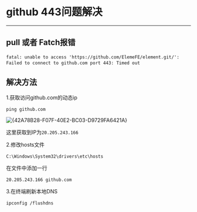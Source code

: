 # github 443问题解决

***

## pull 或者 Fatch报错

```
fatal: unable to access 'https://github.com/ElemeFE/element.git/': Failed to connect to github.com port 443: Timed out
```

## 解决方法

1.获取访问github.com的动态ip

```shell
ping github.com
```

![{42A78B28-F07F-40E2-BC03-D9729FA6421A}](.\assets\{42A78B28-F07F-40E2-BC03-D9729FA6421A}.png)

这里获取到IP为`20.205.243.166`

2.修改hosts文件

```
C:\Windows\System32\drivers\etc\hosts
```

在文件中添加一行

```
20.205.243.166 github.com
```

3.在终端刷新本地DNS

```
ipconfig /flushdns
```


